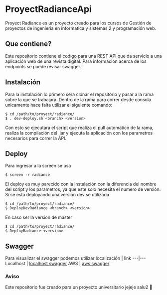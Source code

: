 # ProyectRadianceApi
Proyect Radiance es un proyecto creado para los cursos de Gestión de proyectos de ingenieria en informatica y sistemas 2 y programación web. 

## Que contiene?

Este repositorio contiene el codigo para una REST API que da servicio a una aplicación web de una revista digital. Para información acerca de los endpoints se puede revisar swagger.

## Instalación

Para la instalación lo primero sera clonar el repositorio y pasar a la rama sobre la que se trabajara. Dentro de la rama para correr desde consola
unicamente hace falta utilizar el siguiente comando:

```shell
$ cd /path/to/proyect/radiance/
$ . dev-deploy.sh <branch> <version>
```

Con esto se ejecutara el script que realiza el pull automatico de la rama, realiza la compilación del .jar y ejecuta la aplicación con los parametros necesarios para correr la API.

## Deploy
Para ingresar a la screen se usa 
```shell
$ screen -r radiance
```
El deploy es muy parecido con la instalación con la diferencia del nombre del script y los parametros, ya que este solo necesita el numero de versión. Si se esta deployando una version dev se utilizaria

```shell
$ cd /path/to/proyect/radiance/
$ DeployDevRadiance <branch> <version>
```

En caso ser la version de master

```shell
$ cd /path/to/proyect/radiance/
$ DeployRadiance <version>
```

## Swagger
Para visualizar el swagger podemos utilizar
localización | link
---|---
Localhost | [localhost swagger](http://localhost:8080/swagger)
AWS | [aws swagger](http://ec2-18-221-222-10.us-east-2.compute.amazonaws.com:8080/swagger)

### Aviso

Este repositorio fue creado para un proyecto universitario jejeje salu2 :metal: 
